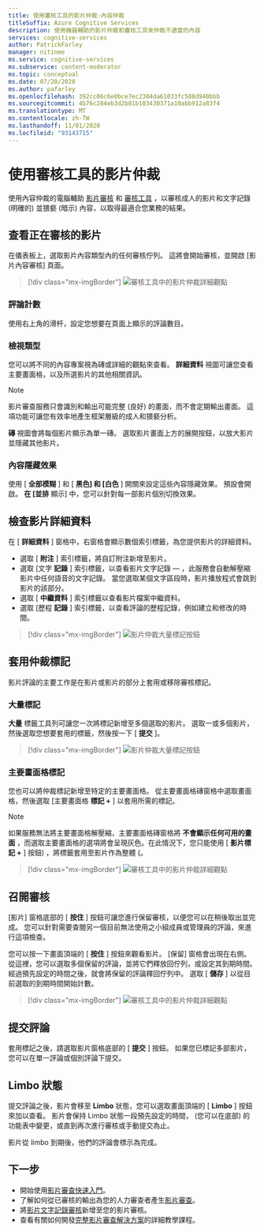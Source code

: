 ```yaml
---
title: 使用審核工具的影片仲裁-內容仲裁
titleSuffix: Azure Cognitive Services
description: 使用機器輔助的影片仲裁和審核工具來仲裁不適當的內容
services: cognitive-services
author: PatrickFarley
manager: nitinme
ms.service: cognitive-services
ms.subservice: content-moderator
ms.topic: conceptual
ms.date: 07/20/2020
ms.author: pafarley
ms.openlocfilehash: 392cc06c6e0bce7ec2304da61033fc508d940bbb
ms.sourcegitcommit: 4b76c284eb3d2b81b103430371a10abb912a83f4
ms.translationtype: MT
ms.contentlocale: zh-TW
ms.lasthandoff: 11/01/2020
ms.locfileid: "93143715"
---
```

# <a name="video-moderation-with-the-review-tool"></a>使用審核工具的影片仲裁

使用內容仲裁的電腦輔助 [影片審核](video-moderation-api.md) 和 [審核工具](Review-Tool-User-Guide/human-in-the-loop.md) ，以審核成人的影片和文字記錄 (明確的) 並猥褻 (暗示) 內容，以取得最適合您業務的結果。

## <a name="view-videos-under-review"></a>查看正在審核的影片

在儀表板上，選取影片內容類型內的任何審核佇列。 這將會開始審核，並開啟 [影片內容審核] 頁面。

> [!div class="mx-imgBorder"]
> ![審核工具中的影片仲裁詳細觀點](./Review-Tool-User-Guide/images/video-moderation-detailed.png)

### <a name="review-count"></a>評論計數

使用右上角的滑杆，設定您想要在頁面上顯示的評論數目。

### <a name="view-type"></a>檢視類型

您可以將不同的內容專案視為磚或詳細的觀點來查看。 **詳細資料** 視圖可讓您查看主要畫面格，以及所選影片的其他相關資訊。 

> [!NOTE]
> 影片審查服務只會識別和輸出可能完整 (良好) 的畫面，而不會定期輸出畫面。 這項功能可讓您有效率地產生框架層級的成人和猥褻分析。

**磚** 視圖會將每個影片顯示為單一磚。 選取影片畫面上方的展開按鈕，以放大影片並隱藏其他影片。

### <a name="content-obscuring-effects"></a>內容隱藏效果

使用 [ **全部模糊** ] 和 [ **黑色] 和 [白色** ] 開關來設定這些內容隱藏效果。 預設會開啟。 **在 [並排** 顯示] 中，您可以針對每一部影片個別切換效果。

## <a name="check-video-details"></a>檢查影片詳細資料

在 [ **詳細資料** ] 窗格中，右窗格會顯示數個索引標籤，為您提供影片的詳細資料。

* 選取 [ **附注** ] 索引標籤，將自訂附注新增至影片。
* 選取 [文字 **記錄** ] 索引標籤，以查看影片文字記錄 &mdash; ，此服務會自動解壓縮影片中任何語音的文字記錄。 當您選取某個文字區段時，影片播放程式會跳到影片的該部分。
* 選取 [ **中繼資料** ] 索引標籤以查看影片檔案中繼資料。
* 選取 [歷程 **記錄** ] 索引標籤，以查看評論的歷程記錄，例如建立和修改的時間。

> [!div class="mx-imgBorder"]
> ![影片仲裁大量標記按鈕](./Review-Tool-User-Guide/images/video-moderation-video-details.png)

## <a name="apply-moderation-tags"></a>套用仲裁標記

影片評論的主要工作是在影片或影片的部分上套用或移除審核標記。

### <a name="bulk-tagging"></a>大量標記

**大量** 標籤工具列可讓您一次將標記新增至多個選取的影片。 選取一或多個影片，然後選取您想要套用的標籤，然後按一下 [ **提交** ]。 

> [!div class="mx-imgBorder"]
> ![影片仲裁大量標記按鈕](./Review-Tool-User-Guide/images/video-moderation-bulk-tags.png)


### <a name="key-frame-tagging"></a>主要畫面格標記

您也可以將仲裁標記新增至特定的主要畫面格。 從主要畫面格磚窗格中選取畫面格，然後選取 [主要畫面格 **標記 +** ] 以套用所需的標記。

> [!NOTE]
> 如果服務無法將主要畫面格解壓縮，主要畫面格磚窗格將 **不會顯示任何可用的畫面** ，而選取主要畫面格的選項將會呈現灰色。在此情況下，您只能使用 [ **影片標記 +** ] 按鈕) ，將標籤套用至影片作為整體 (。

> [!div class="mx-imgBorder"]
> ![審核工具中的影片仲裁詳細觀點](./Review-Tool-User-Guide/images/video-moderation-tagging-options.png)

## <a name="put-a-review-on-hold"></a>召開審核

[影片] 窗格底部的 [ **按住** ] 按鈕可讓您進行保留審核，以便您可以在稍後取出並完成。 您可以針對需要查閱另一個目前無法使用之小組成員或管理員的評論，來進行這項檢查。 

您可以按一下畫面頂端的 [ **按住** ] 按鈕來觀看影片。 [保留] 窗格會出現在右側。 從這裡，您可以選取多個保留的評論，並將它們釋放回佇列，或設定其到期時間。 經過預先設定的時間之後，就會將保留的評論釋回佇列中。 選取 [ **儲存** ] 以從目前選取的到期時間開始計數。

> [!div class="mx-imgBorder"]
> ![審核工具中的影片仲裁詳細觀點](./Review-Tool-User-Guide/images/video-moderation-hold.png)

## <a name="submit-a-review"></a>提交評論

套用標記之後，請選取影片窗格底部的 [ **提交** ] 按鈕。 如果您已標記多部影片，您可以在單一評論或個別評論下提交。

## <a name="limbo-state"></a>Limbo 狀態

提交評論之後，影片會移至 **Limbo** 狀態，您可以選取畫面頂端的 [ **Limbo** ] 按鈕來加以查看。 影片會保持 Limbo 狀態一段預先設定的時間， (您可以在底部) 的功能表中變更，或直到再次進行審核或手動提交為止。

影片從 limbo 到期後，他們的評論會標示為完成。

## <a name="next-steps"></a>下一步

- 開始使用[影片審查快速入門](video-moderation-api.md)。
- 了解如何從已審核的輸出為您的人力審查者產生[影片審查](video-reviews-quickstart-dotnet.md)。
- 將[影片文字記錄審核](video-transcript-reviews-quickstart-dotnet.md)新增至您的影片審核。
- 查看有關如何開發[完整影片審查解決方案](video-transcript-moderation-review-tutorial-dotnet.md)的詳細教學課程。